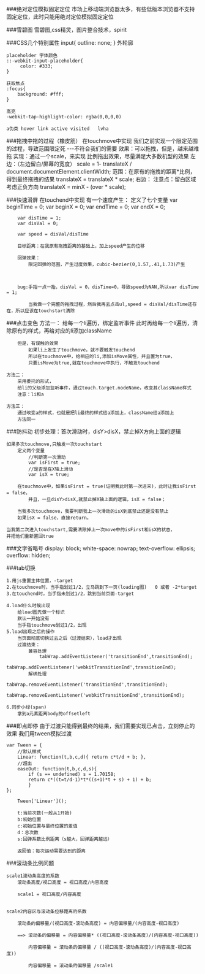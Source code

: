 ###绝对定位模拟固定定位
	市场上移动端浏览器太多，有些低版本浏览器不支持固定定位，此时只能用绝对定位模拟固定定位
	
###雪碧图
		雪碧图,css精灵，图片整合技术，spirit
		
###CSS几个特别属性
	input{
	    outline: none;
	}   外轮廓
	
	placeholder 字体颜色
	::-webkit-input-placeholder{
	     color: #333;
	}
	
	获取焦点
	:focus{
	    background: #fff;
	}
	
	高亮
	-webkit-tap-highlight-color: rgba(0,0,0,0)		
	
	a伪类 hover link active visited   lvha
	
###拖拽中拖的过程（橡皮筋）
	在touchmove中实现
	我们之前实现一个限定范围的过程，导致范围限定死 ---不符合我们的需要
	效果：可以拖拽，但是，越来越难拖
	实现：通过一个scale，来实现
		比例拖出效果，尽量满足大多数机型的效果
		左边：（左边留白/屏幕的宽度）
			scale = 1- translateX / document.documentElement.clientWidth;
			范围：在原有的拖拽的距离*比例，得到最终拖拽的结果
			translateX = translateX * scale;
		右边：
			注意点：留白区域
				  考虑正负方向
				  translateX = minX - (over * scale);

###快速滑屏
	在touchend中实现
	有一个速度产生：
		定义了七个变量
		var beginTime = 0;
		var beginX = 0;
		var endTime = 0;
		var endX = 0;
			
		var disTime = 1;
		var disVal = 0;
	
		var speed = disVal/disTime
	
		目标距离：在我原有拖拽距离的基础上，加上speed产生的位移
	
		回弹效果：
			限定回弹的范围，产生过度效果，cubic-bezier(0,1.57,.41,1.73)产生
	
	
	
		bug:手指一点一抬，disVal = 0，disTime=0，导致speed为NAN,所以var disTime = 1;
	
			当我做一个完整的拖拽过程，然后我再去点击ul,speed = disVal/disTime还存在，所以应该在touchstart清除
	
###点击变色
	方法一：
		给每一个li遍历，绑定监听事件
		此时再给每一个li遍历，清除原有的样式，再给对应的li添加className
		
		但是，有误触的效果
			如果li上发生了touchmove，就不要触发touchend
			所以在touchmove中，给相应的li,添加isMove属性，并且置为true，
			只要isMove为true,就在touchmove中执行，不触发touchend
	
	方法二：
		采用委托的形式，
		给li的父级添加监听事件，通过touch.target.nodeName，改变其className样式
		注意：li和a
		
	方法三：
		通过改变a的样式，也就是把li最终的样式给a添加上，className给a添加上
		方法同一

###防抖动
	初步处理：首次滑动时，disY>disX，禁止掉X方向上面的逻辑
	
	如果多次touchmove,只触发一次touchstart
		定义两个变量
			//判断第一次滑动
			var isFirst = true;
			//是否是在X轴上滑动
			var isX = true;	
	
		在touchmove中，如果isFirst = true(证明我此时第一次进来)，此时让我isFirst = false，
			并且，一旦disY>disX,就禁止掉X轴上面的逻辑，isX = false；
			
		当我多次touchmove，我要判断我上一次滑动的isX到底禁止还是没有禁止
		如果isX = false，直接return。
	
	当我第二次进入touchstart,需要清除掉上一次move中的isFirst和isX的状态，
	并把他们重新置回true
	
###文字省略号
	display: block;
    white-space: nowrap;
    text-overflow: ellipsis;
    overflow: hidden;	
	
###tab切换
		
	1.用js重置主体位置，-target
	2.在touchmove时，当手指划过1/2，立马跳到下一页(loading图)   0 或者 -2*target
	3.在touchend时，当手指未划过1/2，跳到当前页面-target
	
	4.load什么时候出现
		给load图先做一个标识
		默认一开始没有
		当手指touchmove划过1/2，出现
    5.load出现之后的操作
    	当页面彻底切换过去之后（过渡结束），load才出现
    	过渡结束：
    		兼容处理
    			tabWrap.addEventListener('transitionEnd',transitionEnd);
				tabWrap.addEventListener('webkitTransitionEnd',transitionEnd);
    		解绑处理
				tabWrap.removeEventListener('transitionEnd',transitionEnd);
				tabWrap.removeEventListener('webkitTransitionEnd',transitionEnd);
				
	6.同步小绿(span)
		拿到a元素距离body的offsetleft

###即点即停
	由于过渡只能得到最终的结果，我们需要实现已点击，立刻停止的效果
	我们用tween模拟过渡
	
	var Tween = {
		//默认样式
		Linear: function(t,b,c,d){ return c*t/d + b; },
		//超出
		easeOut: function(t,b,c,d,s){
            if (s == undefined) s = 1.70158;
            return c*((t=t/d-1)*t*((s+1)*t + s) + 1) + b;
        	}			
	};
		
		Tween['Linear']();

		t:当前次数(一般从1开始)
		b:初始位置
		c:初始位置与最终位置的差值
		d：总次数
		s:回弹系数比例距离（s越大，回弹距离越远）
		
		返回值：每次运动需要达到的距离

###滚动条比例问题
	
	scale1滚动条高度的系数
		滚动条高度/视口高度 = 视口高度/内容高度
	
		scale1 = 视口高度/内容高度


	scale2内容区与滚动条位移距离的系数

		滚动条的偏移量/(视口高度-滚动条高度) = 内容偏移量/(内容高度-视口高度)
	
		==> 滚动条的偏移量 = 内容偏移量* ((视口高度-滚动条高度)/(内容高度-视口高度))
		
			内容偏移量 = 滚动条的偏移量 / ((视口高度-滚动条高度)/(内容高度-视口高度))
		
			内容偏移量 = 滚动条的偏移量 /scale1




